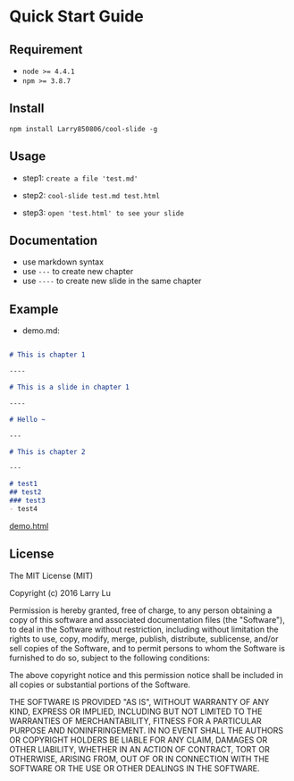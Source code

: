 # Quick Start Guide

## Requirement

- `node >= 4.4.1`
- `npm >= 3.8.7`

## Install

```
npm install Larry850806/cool-slide -g
```

## Usage

- step1: `create a file 'test.md'`

- step2: `cool-slide test.md test.html`

- step3: `open 'test.html' to see your slide`

## Documentation

- use markdown syntax
- use `---` to create new chapter
- use `----` to create new slide in the same chapter

## Example

+ demo.md:
```markdown

# This is chapter 1

----

# This is a slide in chapter 1

----

# Hello ~

---

# This is chapter 2

---

# test1
## test2
### test3
- test4

```

[demo.html](https://rawgit.com/Larry850806/cool-slide/master/demo.html)


## License

The MIT License (MIT)

Copyright (c) 2016 Larry Lu

Permission is hereby granted, free of charge, to any person obtaining a copy
of this software and associated documentation files (the "Software"), to deal
in the Software without restriction, including without limitation the rights
to use, copy, modify, merge, publish, distribute, sublicense, and/or sell
copies of the Software, and to permit persons to whom the Software is
furnished to do so, subject to the following conditions:

The above copyright notice and this permission notice shall be included in all
copies or substantial portions of the Software.

THE SOFTWARE IS PROVIDED "AS IS", WITHOUT WARRANTY OF ANY KIND, EXPRESS OR
IMPLIED, INCLUDING BUT NOT LIMITED TO THE WARRANTIES OF MERCHANTABILITY,
FITNESS FOR A PARTICULAR PURPOSE AND NONINFRINGEMENT. IN NO EVENT SHALL THE
AUTHORS OR COPYRIGHT HOLDERS BE LIABLE FOR ANY CLAIM, DAMAGES OR OTHER
LIABILITY, WHETHER IN AN ACTION OF CONTRACT, TORT OR OTHERWISE, ARISING FROM,
OUT OF OR IN CONNECTION WITH THE SOFTWARE OR THE USE OR OTHER DEALINGS IN THE
SOFTWARE.
